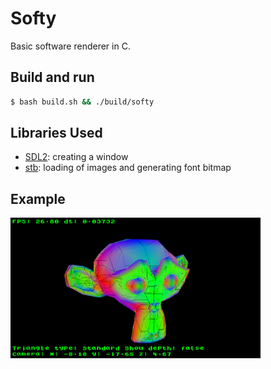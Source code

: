 # Softy
Basic software renderer in C.

## Build and run
```bash
$ bash build.sh && ./build/softy
```

## Libraries Used
- [SDL2](https://wiki.libsdl.org/SDL2/FrontPage): creating a window
- [stb](https://github.com/nothings/stb): loading of images and generating font bitmap

## Example
<img src="./images/image.png" width="400">
